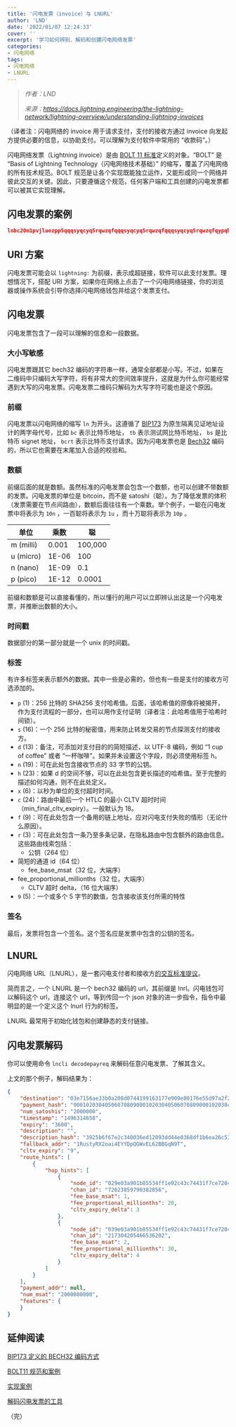 ```yaml
---
title: '闪电发票（invoice）与 LNURL'
author: 'LND'
date: '2022/01/07 12:24:33'
cover: ''
excerpt: '学习如何辨别、解码和创建闪电网络发票'
categories:
- 闪电网络
tags:
- 闪电网络
- LNURL
---
```



> *作者：LND*
> 
> *来源：<https://docs.lightning.engineering/the-lightning-network/lightning-overview/understanding-lightning-invoices>*



（译者注：闪电网络的 invoice 用于请求支付，支付的接收方通过 invoice 向发起方提供必要的信息，以协助支付。可以理解为支付软件中常用的 “收款码”。）

闪电网络发票（Lightning invoice）是由 [BOLT 11 标准](https://github.com/lightningnetwork/lightning-rfc/blob/master/11-payment-encoding.md)定义的对象。“BOLT” 是 “Basis of Lightning Technology（闪电网络技术基础）” 的缩写，覆盖了闪电网络的所有技术规范。BOLT 规范是让各个实现既能独立运作，又能形成同一个网络并彼此交互的关键。因此，只要遵循这个规范，任何客户端和工具创建的闪电发票都可以被其它实现理解。

## 闪电发票的案例

```json
lnbc20m1pvjluezpp5qqqsyqcyq5rqwzqfqqqsyqcyq5rqwzqfqqqsyqcyq5rqwzqfqypqhp58yjmdan79s6qqdhdzgynm4zwqd5d7xmw5fk98klysy043l2ahrqsfpp3qjmp7lwpagxun9pygexvgpjdc4jdj85fr9yq20q82gphp2nflc7jtzrcazrra7wwgzxqc8u7754cdlpfrmccae92qgzqvzq2ps8pqqqqqqpqqqqq9qqqvpeuqafqxu92d8lr6fvg0r5gv0heeeqgcrqlnm6jhphu9y00rrhy4grqszsvpcgpy9qqqqqqgqqqqq7qqzqj9n4evl6mr5aj9f58zp6fyjzup6ywn3x6sk8akg5v4tgn2q8g4fhx05wf6juaxu9760yp46454gpg5mtzgerlzezqcqvjnhjh8z3g2qqdhhwkj
```

## URI 方案

闪电发票可能会以 `lightning:` 为前缀，表示成超链接，软件可以此支付发票。理想情况下，搭配 URI 方案，如果你在网络上点击了一个闪电网络链接，你的浏览器或操作系统会引导你选择闪电网络钱包并给这个发票支付。

## 闪电发票

闪电发票包含了一段可以理解的信息和一段数据。

### 大小写敏感

闪电发票跟其它 bech32 编码的字符串一样，通常全部都是小写。不过，如果在二维码中只编码大写字符，将有非常大的空间效率提升，这就是为什么你可能经常遇到大写的闪电发票。闪电发票二维码只解码为大写字符可能也是这个原因。

### 前缀

闪电发票以闪电网络的缩写 `ln` 为开头。这遵循了 [BIP173](https://github.com/bitcoin/bips/blob/master/bip-0173.mediawiki) 为原生隔离见证地址设计的两字母代号，比如  ` bc ` 表示比特币地址， ` tb ` 表示测试网比特币地址， ` bs ` 是比特币 signet 地址， ` bcrt ` 表示比特币支付请求。因为闪电发票也是 [Bech32](https://github.com/bitcoin/bips/blob/master/bip-0173.mediawiki) 编码的，所以它也需要在末尾加入合适的校验和。

### 数额

前缀后面的就是数额。虽然标准的闪电发票会包含一个数额，也可以创建不带数额的发票。闪电发票的单位是 bitcoin，而不是 satoshi（聪）。为了降低发票的体积（发票需要在节点间路由），数额后面往往有一个乘数。举个例子，一聪在闪电发票中将表示为  ` 10n ` ，一百聪将表示为 ` 1u ` ，而十万聪将表示为 ` 10p ` 。

| 单位      | 乘数  | 聪      |
| --------- | ----- | ------- |
| m (milli) | 0.001 | 100,000 |
| u (micro) | 1E-06 | 100     |
| n (nano)  | 1E-09 | 0.1     |
| p (pico)  | 1E-12 | 0.0001  |

前缀和数额是可以直接看懂的，所以懂行的用户可以立即辨认出这是一个闪电发票，并推断出数额的大小。

### 时间戳

数据部分的第一部分就是一个 unix 的时间戳。

### 标签

有许多标签来表示额外的数据。其中一些是必需的，但也有一些是支付的接收方可选添加的。

- `p` (1)：256 比特的 SHA256 支付哈希值。后面，该哈希值的原像将被揭开，作为支付流程的一部分，也可以用作支付证明（译者注：此哈希值用于哈希时间锁）。
- `s` (16)：一个 256 比特的秘密值，用来防止转发交易的节点探测支付的接收方。
- `d` (13)：备注，可添加对支付目的的简短描述，以 UTF-8 编码，例如 “1 cup of coffee” 或者 “一杯咖啡”。如果并未设置这个字段，则必须使用标签 h。
- `n` (19)：可在此处包含接收节点的 33 字节的公钥。
- `h` (23)：如果 d 的空间不够，可以在此处包含更长描述的哈希值。至于完整的描述如何沟通，则不在此处定义。
- `x` (6)：以秒为单位的支付超时时间。
- `c` (24)：路由中最后一个 HTLC 的最小 CLTV 超时时间（min_final_cltv_expiry）。一般默认为 18。
- `f` (9)：可在此处包含一个备用的链上地址，应对闪电支付失败的情形（无论什么原因）。
- `r` (3)：可在此处包含一条乃至多条记录，在隐私路由中包含额外的路由信息。这些路由线索包括： 
  - 公钥（264 位）
- 简短的通道 id（64 位）
  - fee_base_msat（32 位，大端序）
- fee_proportional_millionths（32 位，大端序）
  - CLTV 超时 delta，（16 位大端序）
- ` 9 ` (5)：一个或多个 5 字节的数值，包含接收该支付所需的特性

### 签名

最后，发票将包含一个签名。这个签名应是发票中包含的公钥的签名。

## LNURL

闪电网络 URL（LNURL），是一套闪电支付者和接收方[的交互标准提议](https://github.com/fiatjaf/lnurl-rfc)。

简而言之，一个 LNURL 是一个 bech32 编码的 url，其前缀是 lnrl。闪电钱包可以解码这个 url，连接这个 url，等到传回一个 json 对象的进一步指令，指令中最明显的是一个定义这个 lnurl 行为的标签。

LNURL 最常用于初始化钱包和创建静态的支付链接。

## 闪电发票解码

你可以使用命令 ` lncli decodepayreq ` 来解码任意闪电发票、了解其含义。

上文的那个例子，解码结果为：

```json
{
    "destination": "03e7156ae33b0a208d0744199163177e909e80176e55d97a2f221ede0f934dd9ad",
    "payment_hash": "0001020304050607080900010203040506070809000102030405060708090102",
    "num_satoshis": "2000000",
    "timestamp": "1496314658",
    "expiry": "3600",
    "description": "",
    "description_hash": "3925b6f67e2c340036ed12093dd44e0368df1b6ea26c53dbe4811f58fd5db8c1",
    "fallback_addr": "1RustyRX2oai4EYYDpQGWvEL62BBGqN9T",
    "cltv_expiry": "9",
    "route_hints": [
        {
            "hop_hints": [
                {
                    "node_id": "029e03a901b85534ff1e92c43c74431f7ce72046060fcf7a95c37e148f78c77255",
                    "chan_id": "72623859790382856",
                    "fee_base_msat": 1,
                    "fee_proportional_millionths": 20,
                    "cltv_expiry_delta": 3
                },
                {
                    "node_id": "039e03a901b85534ff1e92c43c74431f7ce72046060fcf7a95c37e148f78c77255",
                    "chan_id": "217304205466536202",
                    "fee_base_msat": 2,
                    "fee_proportional_millionths": 30,
                    "cltv_expiry_delta": 4
                }
            ]
        }
    ],
    "payment_addr": null,
    "num_msat": "2000000000",
    "features": {
    }
}
```

## 延伸阅读

[BIP173 定义的 BECH32 编码方式](https://github.com/bitcoin/bips/blob/master/bip-0173.mediawiki)

[BOLT11 规范和案例](https://github.com/lightningnetwork/lightning-rfc/blob/master/11-payment-encoding.md)

[实现案例](https://github.com/rustyrussell/lightning-payencode)

[解码闪电发票的工具](https://bitcoincore.tech/apps/bolt11-ui/index.html)

（完）

